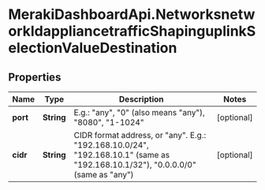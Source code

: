 # MerakiDashboardApi.NetworksnetworkIdappliancetrafficShapinguplinkSelectionValueDestination

## Properties
Name | Type | Description | Notes
------------ | ------------- | ------------- | -------------
**port** | **String** | E.g.: \"any\", \"0\" (also means \"any\"), \"8080\", \"1-1024\" | [optional] 
**cidr** | **String** | CIDR format address, or \"any\". E.g.: \"192.168.10.0/24\",  \"192.168.10.1\" (same as \"192.168.10.1/32\"), \"0.0.0.0/0\" (same as \"any\") | [optional] 


